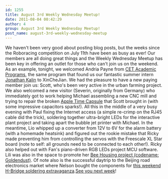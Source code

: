 ```yaml
---
id: 1255
title: August 3rd Weekly Wednesday Meetup!
date: 2011-08-04 00:42:29
author: 4
group: August 3rd Weekly Wednesday Meetup!
post_name: august-3rd-weekly-wednesday-meetup
---
```


We haven't been very good about posting blog posts, but the weeks since the Roboracing competition on July 11th have been as busy as ever! Our members are all doing great things and the Weekly Wednesday Meetup has been key in offering an outlet for those who can't join us on the weekend. As an example, tonight, we welcomed Andria Payne from [CET Academic Programs](http://www.cetacademicprograms.com/), the same program that found us our fantastic summer intern [Jonathan Kalin](http://www.linkedin.com/pub/jonathan-kalin/20/44a/478) to XinCheJian. We had the pleasure to have a new paying member join us: Scott, who's been very active in the urban farming project. We also welcomed a new visitor (Severin, originally from Germany) who immediately got to work helping Michael assembling a new CNC mill and trying to repair the broken [Apple Time Capsule](http://timecapsuledead.org/) that Scott brought in (with some impressive capacitors sparks!). All this in the middle of a very busy evening with Paul fixing the Internet access (a simple re-crimp on the RJ45 cable did the trick), soldering together ultra-bright LEDs for the interactive plant project and taking apart the bubble jet printer with Michael. In the meantime, Lio whipped up a converter from 12V to 6V for the alarm battery (with a homemade heatsink) and figured out the rookie mistake that Ricky made preventing him from controlling the servos with the Freescale XL Star board (note to self: all grounds need to be connected to each other!). Ricky also helped out with Fan's piano-driven RGB LEDs project MCU software. Lili was also in the space to promote her [Bee Housing project (codename: Goldendust)](http://xinchejian.com/2011/08/03/goldendust-pollination-impact/). Of note also is the successful daytrip to the Beijing road electronics market where Nelson bought the components for [this weekend H-Bridge soldering extravaganza](http://xinchejian.com/?page%5Fid=548®event%5Faction=register&event%5Fid=39&name%5Fof%5Fevent=Roboracing%20Workshop).[See you next week](http://xinchejian.com/event)!